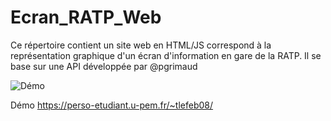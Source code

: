 # Ecran_RATP_Web
Ce répertoire contient un site web en HTML/JS correspond à la représentation graphique d'un écran d'information en gare de la RATP. Il se base sur une API développée par @pgrimaud

 ![Démo](https://perso-etudiant.u-pem.fr/~tlefeb08/screens.png "Capture d'écran du site")
 
 Démo <https://perso-etudiant.u-pem.fr/~tlefeb08/>
